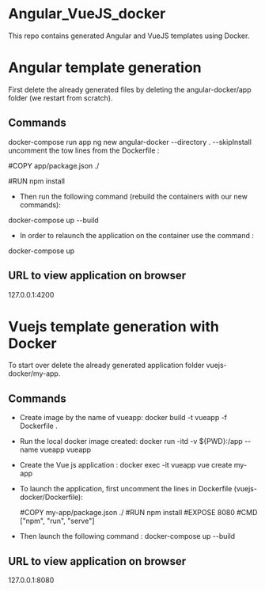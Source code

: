 # Angular_VueJS_docker

This repo contains generated Angular and VueJS templates using Docker.

# Angular template generation

First delete the already generated files by deleting the angular-docker/app folder (we restart from scratch).

## Commands

docker-compose run app ng new angular-docker --directory . --skipInstall
uncomment the tow lines from the Dockerfile :

#COPY app/package.json ./

#RUN npm install

- Then run the following command (rebuild the containers with our new commands):

docker-compose up --build

- In order to relaunch the application on the container use the command :

docker-compose up

## URL to view application on browser

127.0.0.1:4200

# Vuejs template generation with Docker

To start over delete the already generated application folder vuejs-docker/my-app.

## Commands

- Create image by the name of vueapp:
  docker build -t vueapp -f Dockerfile .
- Run the local docker image created:
  docker run -itd -v ${PWD}:/app --name vueapp vueapp
- Create the Vue js application :
  docker exec -it vueapp vue create my-app
- To launch the application, first uncomment the lines in Dockerfile (vuejs-docker/Dockerfile):

  #COPY my-app/package.json ./
  #RUN npm install
  #EXPOSE 8080
  #CMD ["npm", "run", "serve"]

- Then launch the following command :
  docker-compose up --build

## URL to view application on browser

127.0.0.1:8080
